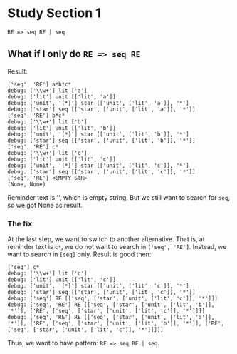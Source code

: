 # Study Section 1
```
RE => seq RE | seq
```

## What if I only do `RE => seq RE`
Result:
```
['seq', 'RE'] a*b*c*
debug: ['\\w+'] lit ['a']
debug: ['lit'] unit [['lit', 'a']]
debug: ['unit', '[*]'] star [['unit', ['lit', 'a']], '*']
debug: ['star'] seq [['star', ['unit', ['lit', 'a']], '*']]
['seq', 'RE'] b*c*
debug: ['\\w+'] lit ['b']
debug: ['lit'] unit [['lit', 'b']]
debug: ['unit', '[*]'] star [['unit', ['lit', 'b']], '*']
debug: ['star'] seq [['star', ['unit', ['lit', 'b']], '*']]
['seq', 'RE'] c*
debug: ['\\w+'] lit ['c']
debug: ['lit'] unit [['lit', 'c']]
debug: ['unit', '[*]'] star [['unit', ['lit', 'c']], '*']
debug: ['star'] seq [['star', ['unit', ['lit', 'c']], '*']]
['seq', 'RE'] <EMPTY_STR>
(None, None)
```
Reminder text is '', which is empty string. But we still want to search for `seq`,
so we got None as result.

### The fix
At the last step, we want to switch to another alternative.
That is, at reminder text is `c*`, we do not want to search in `['seq', 'RE']`.
Instead, we want to search in `[seq]` only.
Result is good then:
```
['seq'] c*
debug: ['\\w+'] lit ['c']
debug: ['lit'] unit [['lit', 'c']]
debug: ['unit', '[*]'] star [['unit', ['lit', 'c']], '*']
debug: ['star'] seq [['star', ['unit', ['lit', 'c']], '*']]
debug: ['seq'] RE [['seq', ['star', ['unit', ['lit', 'c']], '*']]]
debug: ['seq', 'RE'] RE [['seq', ['star', ['unit', ['lit', 'b']], '*']], ['RE', ['seq', ['star', ['unit', ['lit', 'c']], '*']]]]
debug: ['seq', 'RE'] RE [['seq', ['star', ['unit', ['lit', 'a']], '*']], ['RE', ['seq', ['star', ['unit', ['lit', 'b']], '*']], ['RE', ['seq', ['star', ['unit', ['lit', 'c']], '*']]]]]
```
Thus, we want to have pattern: `RE => seq RE | seq`.



